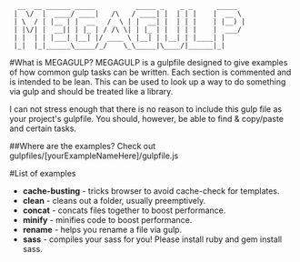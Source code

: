 
      __  __ ______ _____          _____ _    _ _      _____  
     |  \/  |  ____/ ____|   /\   / ____| |  | | |    |  __ \ 
     | \  / | |__ | |  __   /  \ | |  __| |  | | |    | |__) |
     | |\/| |  __|| | |_ | / /\ \| | |_ | |  | | |    |  ___/ 
     | |  | | |___| |__| |/ ____ \ |__| | |__| | |____| |     
     |_|  |_|______\_____/_/    \_\_____|\____/|______|_|     
                                                  
                                                  
#What is MEGAGULP?
MEGAGULP is a gulpfile designed to give examples of how common gulp tasks can
be written. Each section is commented and is intended to be lean. This can
be used to look up a way to do something via gulp and should be treated like
a library.
  
I can not stress enough that there is no reason to include this gulp file as
your project's gulpfile. You should, however, be able to find & copy/paste 
and certain tasks.                                                        
                                                          
##Where are the examples?
Check out gulpfiles/[yourExampleNameHere]/gulpfile.js
  
#List of examples
* **cache-busting** - tricks browser to avoid cache-check for templates.
* **clean** - cleans out a folder, usually preemptively.
* **concat** - concats files together to boost performance.
* **minify** - minifies code to boost performance.
* **rename** - helps you rename a file via gulp.
* **sass** - compiles your sass for you! Please install ruby and gem install sass.
